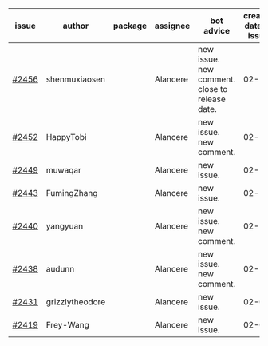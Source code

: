 | issue | author | package | assignee | bot advice | created date of issue | target release date | date from target |
| ------ | ------ | ------ | ------ | ------ | ------ | ------ | :-----: |
| [#2456](https://github.com/Azure/sdk-release-request/issues/2456) | shenmuxiaosen |  | Alancere | new issue. new comment. close to release date.  | 02-16 | 02-18 | 0 |
| [#2452](https://github.com/Azure/sdk-release-request/issues/2452) | HappyTobi |  | Alancere | new issue. new comment. | 02-16 | 03-09 |  |
| [#2449](https://github.com/Azure/sdk-release-request/issues/2449) | muwaqar |  | Alancere | new issue. | 02-15 | 02-28 |  |
| [#2443](https://github.com/Azure/sdk-release-request/issues/2443) | FumingZhang |  | Alancere | new issue. | 02-14 | 02-21 |  |
| [#2440](https://github.com/Azure/sdk-release-request/issues/2440) | yangyuan |  | Alancere | new issue. new comment. | 02-10 | 02-14 |  |
| [#2438](https://github.com/Azure/sdk-release-request/issues/2438) | audunn |  | Alancere | new issue. new comment. | 02-10 | 02-14 |  |
| [#2431](https://github.com/Azure/sdk-release-request/issues/2431) | grizzlytheodore |  | Alancere | new issue. | 02-09 | 02-23 |  |
| [#2419](https://github.com/Azure/sdk-release-request/issues/2419) | Frey-Wang |  | Alancere | new issue. | 02-07 | 02-14 |  |
